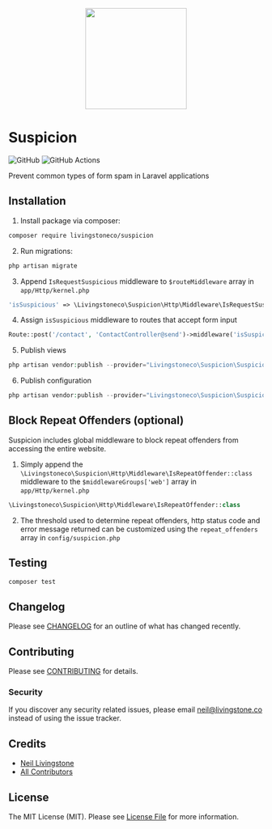 <p align="center"><img src="https://user-images.githubusercontent.com/1995501/158461714-0f9fd149-6ad3-4485-9536-e2a82f6aa0e6.png" width="200"></p>

# Suspicion

![GitHub](https://img.shields.io/github/license/livingstoneco/suspicion?label=License)
![GitHub Actions](https://github.com/livingstoneco/suspicion/actions/workflows/main.yml/badge.svg)

Prevent common types of form spam in Laravel applications

## Installation

1. Install package via composer:

```bash
composer require livingstoneco/suspicion
```

2. Run migrations:

```bash
php artisan migrate
```

3. Append `IsRequestSuspicious` middleware to `$routeMiddleware` array in `app/Http/kernel.php`

```php
'isSuspicious' => \Livingstoneco\Suspicion\Http\Middleware\IsRequestSuspicious::class
```

4. Assign `isSuspicious` middleware to routes that accept form input

```php
Route::post('/contact', 'ContactController@send')->middleware('isSuspicious');
```

5. Publish views

```php
php artisan vendor:publish --provider="Livingstoneco\Suspicion\SuspicionServiceProvider" --tag="views"
```

6. Publish configuration

```php
php artisan vendor:publish --provider="Livingstoneco\Suspicion\SuspicionServiceProvider" --tag="config"
```

## Block Repeat Offenders (optional)

Suspicion includes global middleware to block repeat offenders from accessing the entire website.

1. Simply append the `\Livingstoneco\Suspicion\Http\Middleware\IsRepeatOffender::class` middleware to the `$middlewareGroups['web']` array in `app/Http/kernel.php`

```php
\Livingstoneco\Suspicion\Http\Middleware\IsRepeatOffender::class
```

2. The threshold used to determine repeat offenders, http status code and error message returned can be customized using the `repeat_offenders` array in `config/suspicion.php`

## Testing

```bash
composer test
```

## Changelog

Please see [CHANGELOG](CHANGELOG.md) for an outline of what has changed recently.

## Contributing

Please see [CONTRIBUTING](CONTRIBUTING.md) for details.

### Security

If you discover any security related issues, please email neil@livingstone.co instead of using the issue tracker.

## Credits

- [Neil Livingstone](https://github.com/nlivingstone)
- [All Contributors](../../contributors)

## License

The MIT License (MIT). Please see [License File](LICENSE.md) for more information.
